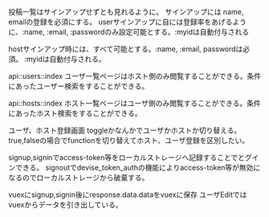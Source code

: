 投稿一覧はサインアップせずとも見れるように。
サインアップには name, emailの登録を必須にする。
userサインアップに自には登録率をあげるように、:name, :email, :passwordのみ設定可能とする。:myidは自動付与される

hostサインアップ時には、すべて可能とする。:name,  :email, passwordは必須。 :myidは自動付与される。

api::users::index
  ユーザ一覧ページはホスト側のみ閲覧することができる。条件にあったユーザー検索をすることができる。

api::hosts::index
  ホスト一覧ページはユーザ側のみ閲覧することができる。条件にあったホスト検索をすることができる。


ユーザ、ホスト登録画面
  toggleかなんかでユーザかホストか切り替える。
  true,falseの場合でfunctionを切り替えてホスト、ユーザ登録を区別したい。


signup,signinでaccess-token等をローカルストレージへ記録することでとグインできる。
signoutでdevise_token_authの機能によりaccess-token等が無効になるのでローカルストレージから破棄する。

vuexにsignup,signin後にresponse.data.dataをvuexに保存
ユーザEditではvuexからデータを引き出している。